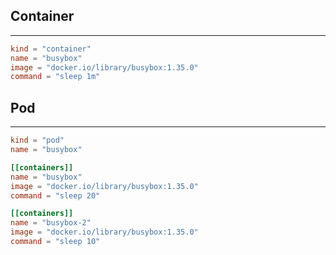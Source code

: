 ## Container

----

```toml
kind = "container"
name = "busybox"
image = "docker.io/library/busybox:1.35.0"
command = "sleep 1m"
```

## Pod

----

```toml
kind = "pod"
name = "busybox"

[[containers]]
name = "busybox"
image = "docker.io/library/busybox:1.35.0"
command = "sleep 20"

[[containers]]
name = "busybox-2"
image = "docker.io/library/busybox:1.35.0"
command = "sleep 10"
```
